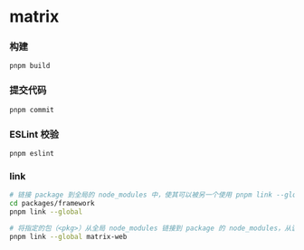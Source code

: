 # matrix

### 构建

```
pnpm build
```

### 提交代码

```
pnpm commit
```

### ESLint 校验

```
pnpm eslint
```

### link

```bash
# 链接 package 到全局的 node_modules 中，使其可以被另一个使用 pnpm link --global <pkg> 的 package 引用。
cd packages/framework
pnpm link --global

# 将指定的包（<pkg>）从全局 node_modules 链接到 package 的 node_modules，从该 package 中执行或通过 --dir 选项指定。
pnpm link --global matrix-web
```
